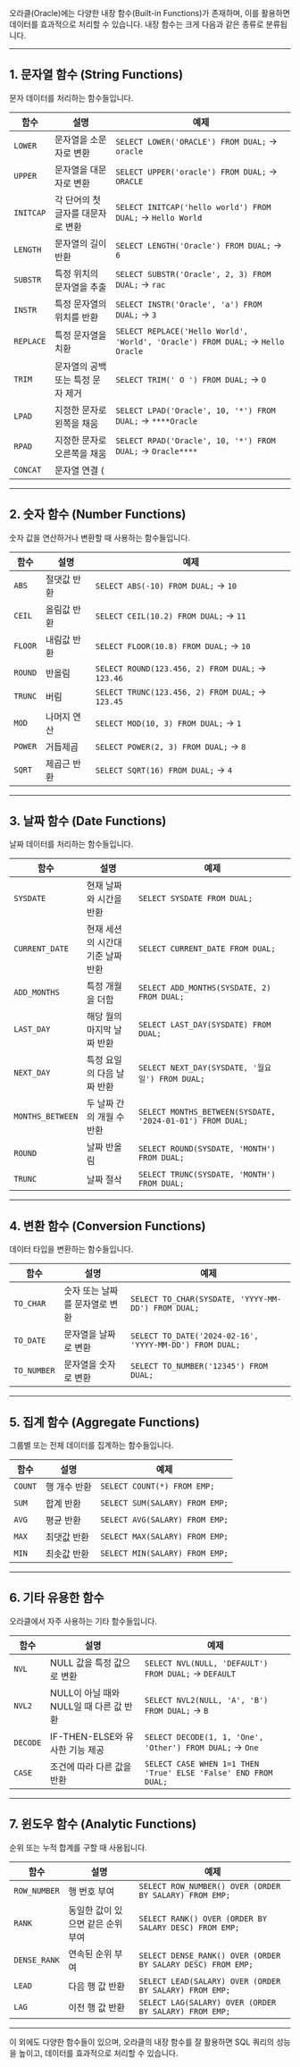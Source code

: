 오라클(Oracle)에는 다양한 내장 함수(Built-in Functions)가 존재하며, 이를 활용하면 데이터를 효과적으로 처리할 수 있습니다. 내장 함수는 크게 다음과 같은 종류로 분류됩니다.

---

## 1. **문자열 함수 (String Functions)**
문자 데이터를 처리하는 함수들입니다.

| 함수 | 설명 | 예제 |
|------|------|------|
| `LOWER` | 문자열을 소문자로 변환 | `SELECT LOWER('ORACLE') FROM DUAL;` → `oracle` |
| `UPPER` | 문자열을 대문자로 변환 | `SELECT UPPER('oracle') FROM DUAL;` → `ORACLE` |
| `INITCAP` | 각 단어의 첫 글자를 대문자로 변환 | `SELECT INITCAP('hello world') FROM DUAL;` → `Hello World` |
| `LENGTH` | 문자열의 길이 반환 | `SELECT LENGTH('Oracle') FROM DUAL;` → `6` |
| `SUBSTR` | 특정 위치의 문자열을 추출 | `SELECT SUBSTR('Oracle', 2, 3) FROM DUAL;` → `rac` |
| `INSTR` | 특정 문자열의 위치를 반환 | `SELECT INSTR('Oracle', 'a') FROM DUAL;` → `3` |
| `REPLACE` | 특정 문자열을 치환 | `SELECT REPLACE('Hello World', 'World', 'Oracle') FROM DUAL;` → `Hello Oracle` |
| `TRIM` | 문자열의 공백 또는 특정 문자 제거 | `SELECT TRIM(' O ') FROM DUAL;` → `O` |
| `LPAD` | 지정한 문자로 왼쪽을 채움 | `SELECT LPAD('Oracle', 10, '*') FROM DUAL;` → `****Oracle` |
| `RPAD` | 지정한 문자로 오른쪽을 채움 | `SELECT RPAD('Oracle', 10, '*') FROM DUAL;` → `Oracle****` |
| `CONCAT` | 문자열 연결 (||와 동일) | `SELECT CONCAT('Hello', 'Oracle') FROM DUAL;` → `HelloOracle` |

---

## 2. **숫자 함수 (Number Functions)**
숫자 값을 연산하거나 변환할 때 사용하는 함수들입니다.

| 함수 | 설명 | 예제 |
|------|------|------|
| `ABS` | 절댓값 반환 | `SELECT ABS(-10) FROM DUAL;` → `10` |
| `CEIL` | 올림값 반환 | `SELECT CEIL(10.2) FROM DUAL;` → `11` |
| `FLOOR` | 내림값 반환 | `SELECT FLOOR(10.8) FROM DUAL;` → `10` |
| `ROUND` | 반올림 | `SELECT ROUND(123.456, 2) FROM DUAL;` → `123.46` |
| `TRUNC` | 버림 | `SELECT TRUNC(123.456, 2) FROM DUAL;` → `123.45` |
| `MOD` | 나머지 연산 | `SELECT MOD(10, 3) FROM DUAL;` → `1` |
| `POWER` | 거듭제곱 | `SELECT POWER(2, 3) FROM DUAL;` → `8` |
| `SQRT` | 제곱근 반환 | `SELECT SQRT(16) FROM DUAL;` → `4` |

---

## 3. **날짜 함수 (Date Functions)**
날짜 데이터를 처리하는 함수들입니다.

| 함수 | 설명 | 예제 |
|------|------|------|
| `SYSDATE` | 현재 날짜와 시간을 반환 | `SELECT SYSDATE FROM DUAL;` |
| `CURRENT_DATE` | 현재 세션의 시간대 기준 날짜 반환 | `SELECT CURRENT_DATE FROM DUAL;` |
| `ADD_MONTHS` | 특정 개월을 더함 | `SELECT ADD_MONTHS(SYSDATE, 2) FROM DUAL;` |
| `LAST_DAY` | 해당 월의 마지막 날짜 반환 | `SELECT LAST_DAY(SYSDATE) FROM DUAL;` |
| `NEXT_DAY` | 특정 요일의 다음 날짜 반환 | `SELECT NEXT_DAY(SYSDATE, '월요일') FROM DUAL;` |
| `MONTHS_BETWEEN` | 두 날짜 간의 개월 수 반환 | `SELECT MONTHS_BETWEEN(SYSDATE, '2024-01-01') FROM DUAL;` |
| `ROUND` | 날짜 반올림 | `SELECT ROUND(SYSDATE, 'MONTH') FROM DUAL;` |
| `TRUNC` | 날짜 절삭 | `SELECT TRUNC(SYSDATE, 'MONTH') FROM DUAL;` |

---

## 4. **변환 함수 (Conversion Functions)**
데이터 타입을 변환하는 함수들입니다.

| 함수 | 설명 | 예제 |
|------|------|------|
| `TO_CHAR` | 숫자 또는 날짜를 문자열로 변환 | `SELECT TO_CHAR(SYSDATE, 'YYYY-MM-DD') FROM DUAL;` |
| `TO_DATE` | 문자열을 날짜로 변환 | `SELECT TO_DATE('2024-02-16', 'YYYY-MM-DD') FROM DUAL;` |
| `TO_NUMBER` | 문자열을 숫자로 변환 | `SELECT TO_NUMBER('12345') FROM DUAL;` |

---

## 5. **집계 함수 (Aggregate Functions)**
그룹별 또는 전체 데이터를 집계하는 함수들입니다.

| 함수 | 설명 | 예제 |
|------|------|------|
| `COUNT` | 행 개수 반환 | `SELECT COUNT(*) FROM EMP;` |
| `SUM` | 합계 반환 | `SELECT SUM(SALARY) FROM EMP;` |
| `AVG` | 평균 반환 | `SELECT AVG(SALARY) FROM EMP;` |
| `MAX` | 최댓값 반환 | `SELECT MAX(SALARY) FROM EMP;` |
| `MIN` | 최솟값 반환 | `SELECT MIN(SALARY) FROM EMP;` |

---

## 6. **기타 유용한 함수**
오라클에서 자주 사용하는 기타 함수들입니다.

| 함수 | 설명 | 예제 |
|------|------|------|
| `NVL` | NULL 값을 특정 값으로 변환 | `SELECT NVL(NULL, 'DEFAULT') FROM DUAL;` → `DEFAULT` |
| `NVL2` | NULL이 아닐 때와 NULL일 때 다른 값 반환 | `SELECT NVL2(NULL, 'A', 'B') FROM DUAL;` → `B` |
| `DECODE` | IF-THEN-ELSE와 유사한 기능 제공 | `SELECT DECODE(1, 1, 'One', 'Other') FROM DUAL;` → `One` |
| `CASE` | 조건에 따라 다른 값을 반환 | `SELECT CASE WHEN 1=1 THEN 'True' ELSE 'False' END FROM DUAL;` |

---

## 7. **윈도우 함수 (Analytic Functions)**
순위 또는 누적 합계를 구할 때 사용됩니다.

| 함수 | 설명 | 예제 |
|------|------|------|
| `ROW_NUMBER` | 행 번호 부여 | `SELECT ROW_NUMBER() OVER (ORDER BY SALARY) FROM EMP;` |
| `RANK` | 동일한 값이 있으면 같은 순위 부여 | `SELECT RANK() OVER (ORDER BY SALARY DESC) FROM EMP;` |
| `DENSE_RANK` | 연속된 순위 부여 | `SELECT DENSE_RANK() OVER (ORDER BY SALARY DESC) FROM EMP;` |
| `LEAD` | 다음 행 값 반환 | `SELECT LEAD(SALARY) OVER (ORDER BY SALARY) FROM EMP;` |
| `LAG` | 이전 행 값 반환 | `SELECT LAG(SALARY) OVER (ORDER BY SALARY) FROM EMP;` |

---

이 외에도 다양한 함수들이 있으며, 오라클의 내장 함수를 잘 활용하면 SQL 쿼리의 성능을 높이고, 데이터를 효과적으로 처리할 수 있습니다.

